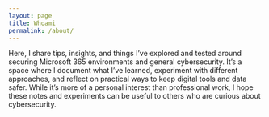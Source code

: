```yaml
---
layout: page
title: Whoami
permalink: /about/
---
```


Here, I share tips, insights, and things I’ve explored and tested around securing Microsoft 365 environments and general cybersecurity. It’s a space where I document what I’ve learned, experiment with different approaches, and reflect on practical ways to keep digital tools and data safer. While it’s more of a personal interest than professional work, I hope these notes and experiments can be useful to others who are curious about cybersecurity.